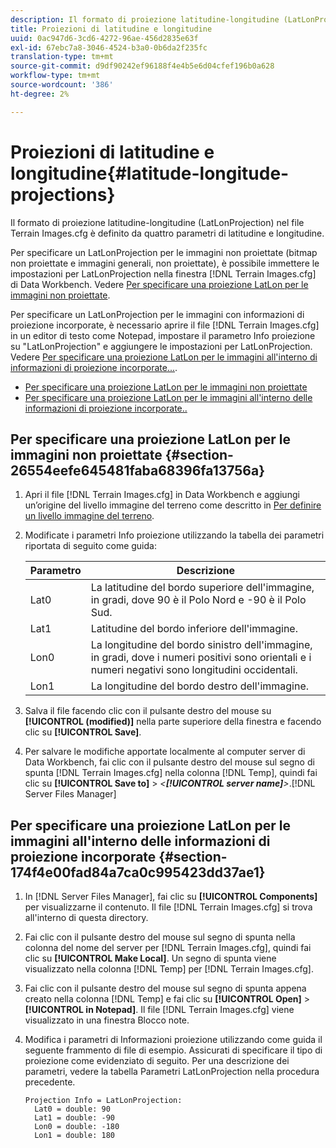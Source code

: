 ```yaml
---
description: Il formato di proiezione latitudine-longitudine (LatLonProjection) nel file Terrain Images.cfg è definito da quattro parametri di latitudine e longitudine.
title: Proiezioni di latitudine e longitudine
uuid: 0ac947d6-3cd6-4272-96ae-456d2835e63f
exl-id: 67ebc7a8-3046-4524-b3a0-0b6da2f235fc
translation-type: tm+mt
source-git-commit: d9df90242ef96188f4e4b5e6d04cfef196b0a628
workflow-type: tm+mt
source-wordcount: '386'
ht-degree: 2%

---
```


# Proiezioni di latitudine e longitudine{#latitude-longitude-projections}

Il formato di proiezione latitudine-longitudine (LatLonProjection) nel file Terrain Images.cfg è definito da quattro parametri di latitudine e longitudine.

Per specificare un LatLonProjection per le immagini non proiettate (bitmap non proiettate e immagini generali, non proiettate), è possibile immettere le impostazioni per LatLonProjection nella finestra [!DNL Terrain Images.cfg] di Data Workbench. Vedere [Per specificare una proiezione LatLon per le immagini non proiettate](../../../../../home/c-geo-oview/c-wk-img-lyrs/c-trn-img-lyrs/c-proj-info-trn-imgs/c-lat-long-proj.md#section-26554eefe645481faba68396fa13756a).

Per specificare un LatLonProjection per le immagini con informazioni di proiezione incorporate, è necessario aprire il file [!DNL Terrain Images.cfg] in un editor di testo come Notepad, impostare il parametro Info proiezione su &quot;LatLonProjection&quot; e aggiungere le impostazioni per LatLonProjection. Vedere [Per specificare una proiezione LatLon per le immagini all&#39;interno di informazioni di proiezione incorporate...](../../../../../home/c-geo-oview/c-wk-img-lyrs/c-trn-img-lyrs/c-proj-info-trn-imgs/c-lat-long-proj.md#section-174f4e00fad84a7ca0c995423dd37ae1).

* [Per specificare una proiezione LatLon per le immagini non proiettate](../../../../../home/c-geo-oview/c-wk-img-lyrs/c-trn-img-lyrs/c-proj-info-trn-imgs/c-lat-long-proj.md#section-26554eefe645481faba68396fa13756a)
* [Per specificare una proiezione LatLon per le immagini all&#39;interno delle informazioni di proiezione incorporate..](../../../../../home/c-geo-oview/c-wk-img-lyrs/c-trn-img-lyrs/c-proj-info-trn-imgs/c-lat-long-proj.md#section-174f4e00fad84a7ca0c995423dd37ae1)

## Per specificare una proiezione LatLon per le immagini non proiettate {#section-26554eefe645481faba68396fa13756a}

1. Apri il file [!DNL Terrain Images.cfg] in Data Workbench e aggiungi un’origine del livello immagine del terreno come descritto in [Per definire un livello immagine del terreno](../../../../../home/c-geo-oview/c-wk-img-lyrs/c-trn-img-lyrs/c-trn-img-lyrs.md#concept-8a0a16013e824ac29f35a0349b5d8ccf).

1. Modificate i parametri Info proiezione utilizzando la tabella dei parametri riportata di seguito come guida:

   | Parametro | Descrizione |
   |---|---|
   | Lat0 | La latitudine del bordo superiore dell&#39;immagine, in gradi, dove 90 è il Polo Nord e -90 è il Polo Sud. |
   | Lat1 | Latitudine del bordo inferiore dell&#39;immagine. |
   | Lon0 | La longitudine del bordo sinistro dell&#39;immagine, in gradi, dove i numeri positivi sono orientali e i numeri negativi sono longitudini occidentali. |
   | Lon1 | La longitudine del bordo destro dell&#39;immagine. |

1. Salva il file facendo clic con il pulsante destro del mouse su **[!UICONTROL (modified)]** nella parte superiore della finestra e facendo clic su **[!UICONTROL Save]**.

1. Per salvare le modifiche apportate localmente al computer server di Data Workbench, fai clic con il pulsante destro del mouse sul segno di spunta [!DNL Terrain Images.cfg] nella colonna [!DNL Temp], quindi fai clic su **[!UICONTROL Save to]** > *&lt;**[!UICONTROL server name]**>*.[!DNL Server Files Manager]

## Per specificare una proiezione LatLon per le immagini all&#39;interno delle informazioni di proiezione incorporate {#section-174f4e00fad84a7ca0c995423dd37ae1}

1. In [!DNL Server Files Manager], fai clic su **[!UICONTROL Components]** per visualizzarne il contenuto. Il file [!DNL Terrain Images.cfg] si trova all&#39;interno di questa directory.

1. Fai clic con il pulsante destro del mouse sul segno di spunta nella colonna del nome del server per [!DNL Terrain Images.cfg], quindi fai clic su **[!UICONTROL Make Local]**. Un segno di spunta viene visualizzato nella colonna [!DNL Temp] per [!DNL Terrain Images.cfg].

1. Fai clic con il pulsante destro del mouse sul segno di spunta appena creato nella colonna [!DNL Temp] e fai clic su **[!UICONTROL Open]** > **[!UICONTROL in Notepad]**. Il file [!DNL Terrain Images.cfg] viene visualizzato in una finestra Blocco note.

1. Modifica i parametri di Informazioni proiezione utilizzando come guida il seguente frammento di file di esempio. Assicurati di specificare il tipo di proiezione come evidenziato di seguito. Per una descrizione dei parametri, vedere la tabella Parametri LatLonProjection nella procedura precedente.

   ```
   Projection Info = LatLonProjection: 
     Lat0 = double: 90
     Lat1 = double: -90
     Lon0 = double: -180
     Lon1 = double: 180
   ```
